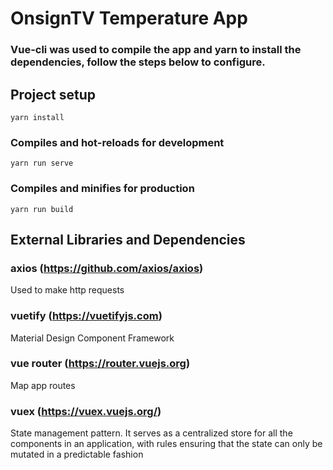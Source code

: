 # OnsignTV Temperature App

### Vue-cli was used to compile the app and yarn to install the dependencies, follow the steps below to configure.

## Project setup
```
yarn install
```

### Compiles and hot-reloads for development
```
yarn run serve
```

### Compiles and minifies for production
```
yarn run build
```

## External Libraries and Dependencies

### axios (https://github.com/axios/axios)
Used to make http requests

### vuetify (https://vuetifyjs.com)
Material Design Component Framework

### vue router (https://router.vuejs.org)
Map app routes

### vuex (https://vuex.vuejs.org/)
State management pattern. It serves as a centralized store for all the components in an application, with rules ensuring that the state can only be mutated in a predictable fashion